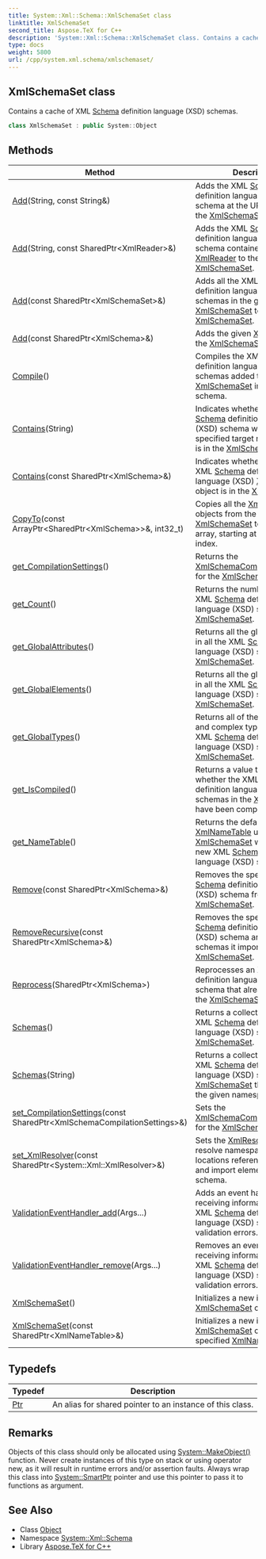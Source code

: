 ```yaml
---
title: System::Xml::Schema::XmlSchemaSet class
linktitle: XmlSchemaSet
second_title: Aspose.TeX for C++
description: 'System::Xml::Schema::XmlSchemaSet class. Contains a cache of XML Schema definition language (XSD) schemas in C++.'
type: docs
weight: 5800
url: /cpp/system.xml.schema/xmlschemaset/
---
```

## XmlSchemaSet class


Contains a cache of XML [Schema](../) definition language (XSD) schemas.

```cpp
class XmlSchemaSet : public System::Object
```

## Methods

| Method | Description |
| --- | --- |
| [Add](./add/)(String, const String\&) | Adds the XML [Schema](../) definition language (XSD) schema at the URL specified to the [XmlSchemaSet](./). |
| [Add](./add/)(String, const SharedPtr\<XmlReader\>\&) | Adds the XML [Schema](../) definition language (XSD) schema contained in the [XmlReader](../../system.xml/xmlreader/) to the [XmlSchemaSet](./). |
| [Add](./add/)(const SharedPtr\<XmlSchemaSet\>\&) | Adds all the XML [Schema](../) definition language (XSD) schemas in the given [XmlSchemaSet](./) to the [XmlSchemaSet](./). |
| [Add](./add/)(const SharedPtr\<XmlSchema\>\&) | Adds the given [XmlSchema](../xmlschema/) to the [XmlSchemaSet](./). |
| [Compile](./compile/)() | Compiles the XML [Schema](../) definition language (XSD) schemas added to the [XmlSchemaSet](./) into one logical schema. |
| [Contains](./contains/)(String) | Indicates whether an XML [Schema](../) definition language (XSD) schema with the specified target namespace URI is in the [XmlSchemaSet](./). |
| [Contains](./contains/)(const SharedPtr\<XmlSchema\>\&) | Indicates whether the specified XML [Schema](../) definition language (XSD) [XmlSchema](../xmlschema/) object is in the [XmlSchemaSet](./). |
| [CopyTo](./copyto/)(const ArrayPtr\<SharedPtr\<XmlSchema\>\>\&, int32_t) | Copies all the [XmlSchema](../xmlschema/) objects from the [XmlSchemaSet](./) to the given array, starting at the given index. |
| [get_CompilationSettings](./get_compilationsettings/)() | Returns the [XmlSchemaCompilationSettings](../xmlschemacompilationsettings/) for the [XmlSchemaSet](./). |
| [get_Count](./get_count/)() | Returns the number of logical XML [Schema](../) definition language (XSD) schemas in the [XmlSchemaSet](./). |
| [get_GlobalAttributes](./get_globalattributes/)() | Returns all the global attributes in all the XML [Schema](../) definition language (XSD) schemas in the [XmlSchemaSet](./). |
| [get_GlobalElements](./get_globalelements/)() | Returns all the global elements in all the XML [Schema](../) definition language (XSD) schemas in the [XmlSchemaSet](./). |
| [get_GlobalTypes](./get_globaltypes/)() | Returns all of the global simple and complex types in all the XML [Schema](../) definition language (XSD) schemas in the [XmlSchemaSet](./). |
| [get_IsCompiled](./get_iscompiled/)() | Returns a value that indicates whether the XML [Schema](../) definition language (XSD) schemas in the [XmlSchemaSet](./) have been compiled. |
| [get_NameTable](./get_nametable/)() | Returns the default [XmlNameTable](../../system.xml/xmlnametable/) used by the [XmlSchemaSet](./) when loading new XML [Schema](../) definition language (XSD) schemas. |
| [Remove](./remove/)(const SharedPtr\<XmlSchema\>\&) | Removes the specified XML [Schema](../) definition language (XSD) schema from the [XmlSchemaSet](./). |
| [RemoveRecursive](./removerecursive/)(const SharedPtr\<XmlSchema\>\&) | Removes the specified XML [Schema](../) definition language (XSD) schema and all the schemas it imports from the [XmlSchemaSet](./). |
| [Reprocess](./reprocess/)(SharedPtr\<XmlSchema\>) | Reprocesses an XML [Schema](../) definition language (XSD) schema that already exists in the [XmlSchemaSet](./). |
| [Schemas](./schemas/)() | Returns a collection of all the XML [Schema](../) definition language (XSD) schemas in the [XmlSchemaSet](./). |
| [Schemas](./schemas/)(String) | Returns a collection of all the XML [Schema](../) definition language (XSD) schemas in the [XmlSchemaSet](./) that belong to the given namespace. |
| [set_CompilationSettings](./set_compilationsettings/)(const SharedPtr\<XmlSchemaCompilationSettings\>\&) | Sets the [XmlSchemaCompilationSettings](../xmlschemacompilationsettings/) for the [XmlSchemaSet](./). |
| [set_XmlResolver](./set_xmlresolver/)(const SharedPtr\<System::Xml::XmlResolver\>\&) | Sets the [XmlResolver](../../system.xml/xmlresolver/) used to resolve namespaces or locations referenced in include and import elements of a schema. |
| [ValidationEventHandler_add](./validationeventhandler_add/)(Args...) | Adds an event handler for receiving information about XML [Schema](../) definition language (XSD) schema validation errors. |
| [ValidationEventHandler_remove](./validationeventhandler_remove/)(Args...) | Removes an event handler for receiving information about XML [Schema](../) definition language (XSD) schema validation errors. |
| [XmlSchemaSet](./xmlschemaset/)() | Initializes a new instance of the [XmlSchemaSet](./) class. |
| [XmlSchemaSet](./xmlschemaset/)(const SharedPtr\<XmlNameTable\>\&) | Initializes a new instance of the [XmlSchemaSet](./) class with the specified [XmlNameTable](../../system.xml/xmlnametable/). |
## Typedefs

| Typedef | Description |
| --- | --- |
| [Ptr](./ptr/) | An alias for shared pointer to an instance of this class. |
## Remarks



Objects of this class should only be allocated using [System::MakeObject()](../../system/makeobject/) function. Never create instances of this type on stack or using operator new, as it will result in runtime errors and/or assertion faults. Always wrap this class into [System::SmartPtr](../../system/smartptr/) pointer and use this pointer to pass it to functions as argument. 

## See Also

* Class [Object](../../system/object/)
* Namespace [System::Xml::Schema](../)
* Library [Aspose.TeX for C++](../../)
